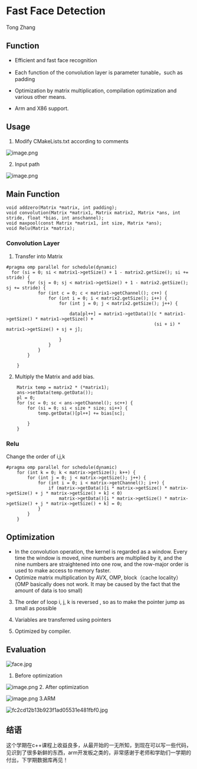 # Fast Face Detection
Tong Zhang

## Function
-  Efficient and fast face recognition
    
-  Each function of the convolution layer is parameter tunable，such as padding
    
-  Optimization by matrix multiplication, compilation optimization and various other means.

-  Arm and X86 support.

## Usage
1. Modify CMakeLists.txt according to comments


![image.png](https://i.loli.net/2021/01/04/1X3RAOBag2utQ95.png)


2. Input path


![image.png](https://i.loli.net/2021/01/04/HuYpAms6bRDiQtj.png)
 
## Main Function
```
void addzero(Matrix *matrix, int padding);
void convolution(Matrix *matrix1, Matrix matrix2, Matrix *ans, int stride, float *bias, int anschannel);
void maxpool(const Matrix *matrix1, int size, Matrix *ans);
void Relu(Matrix *matrix);
```
### Convolution Layer
1. Transfer into Matrix
```
#pragma omp parallel for schedule(dynamic)
  for (si = 0; si < matrix1->getSize() + 1 - matrix2.getSize(); si += stride) {
        for (sj = 0; sj < matrix1->getSize() + 1 - matrix2.getSize(); sj += stride) {
            for (int c = 0; c < matrix1->getChannel(); c++) {
                for (int i = 0; i < matrix2.getSize(); i++) {
                    for (int j = 0; j < matrix2.getSize(); j++) {

                        data[pl++] = matrix1->getData()[c * matrix1->getSize() * matrix1->getSize() +
                                                        (si + i) * matrix1->getSize() + sj + j];

                    }
                }
            }
        }

    }

```
2. Multiply the Matrix and add bias.
```
    Matrix temp = matrix2 * (*matrix1);
    ans->setData(temp.getData());
    pl = 0;
    for (sc = 0; sc < ans->getChannel(); sc++) {
        for (si = 0; si < size * size; si++) {
            temp.getData()[pl++] += bias[sc];

        }
    }
```
### Relu
Change the order of i,j,k
```
#pragma omp parallel for schedule(dynamic)
    for (int k = 0; k < matrix->getSize(); k++) {
        for (int j = 0; j < matrix->getSize(); j++) {
            for (int i = 0; i < matrix->getChannel(); i++) {
                if (matrix->getData()[i * matrix->getSize() * matrix->getSize() + j * matrix->getSize() + k] < 0)
                    matrix->getData()[i * matrix->getSize() * matrix->getSize() + j * matrix->getSize() + k] = 0;
            }
        }
    }
```
## Optimization
- In the convolution operation, the kernel is regarded as a window. Every time the window is moved, nine numbers are multiplied by it, and the nine numbers are straightened into one row, and the row-major order is used to make access to memory faster.
- Optimize matrix multiplication by AVX, OMP, block（cache locality） (OMP basically does not work. It may be caused by the fact that the amount of data is too small)


3. The order of loop i, j, k is reversed , so as to make the pointer jump as small as possible

4. Variables are transferred using pointers

5. Optimized by compiler.
## Evaluation
![face.jpg](https://i.loli.net/2021/01/04/hn2Ui3IqsltY1wg.jpg)
1. Before optimization


![image.png](https://i.loli.net/2021/01/04/GuKNkaqDhUtWBjr.png)
2. After optimization


![image.png](https://i.loli.net/2021/01/04/jYKeWiNaMq892T3.png)
3.ARM


![fc2cd12b13b923f1ad05531e481fbf0.jpg](https://i.loli.net/2021/01/04/Ym8JQscDC3vFxRA.jpg)



## 结语
这个学期在c++课程上收益良多，从最开始的一无所知，到现在可以写一些代码，见识到了很多新鲜的东西，arm开发板之类的，非常感谢于老师和学助们一学期的付出，下学期数据库再见！




